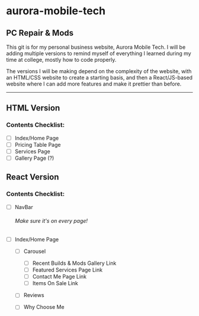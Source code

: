 # aurora-mobile-tech
## PC Repair & Mods

This git is for my personal business website, Aurora Mobile Tech. I will be adding multiple versions to remind myself of everything I learned during my time at college, mostly how to code properly.

The versions I will be making depend on the complexity of the website, with an HTML/CSS website to create a starting basis, and then a React/JS-based website where I can add more features and make it prettier than before.

---

## __HTML Version__
### Contents Checklist:
- [ ] Index/Home Page
- [ ] Pricing Table Page
- [ ] Services Page
- [ ] Gallery Page (?)

## __React Version__
### Contents Checklist:
- [ ] NavBar
    ###### Make sure it's on every page!

- [ ] Index/Home Page
    - [ ] Carousel
        - [ ] Recent Builds & Mods Gallery Link
        - [ ] Featured Services Page Link
        - [ ] Contact Me Page Link
        - [ ] Items On Sale Link
    - [ ] Reviews
    - [ ] Why Choose Me

